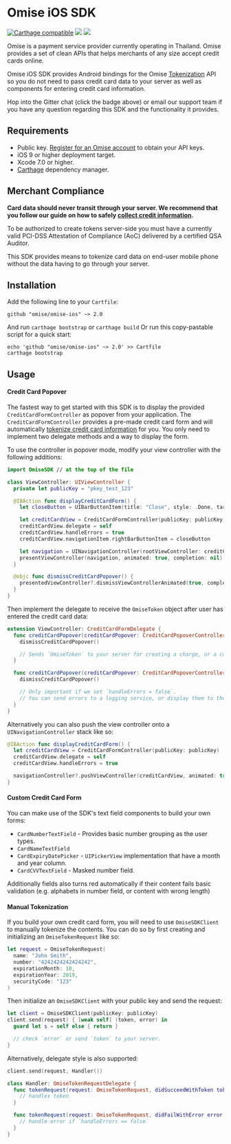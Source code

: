 # Omise iOS SDK

[![Carthage compatible](https://img.shields.io/badge/Carthage-compatible-4BC51D.svg?style=flat-square)](https://github.com/Carthage/Carthage)
[![](https://img.shields.io/gitter/room/omise/omise-ios.svg?style=flat-square)](https://gitter.im/omise/omise-ios)
[![](https://img.shields.io/badge/email-support-yellow.svg?style=flat-square)](mailto:support@omise.co)

Omise is a payment service provider currently operating in Thailand. Omise provides a set
of clean APIs that helps merchants of any size accept credit cards online.

Omise iOS SDK provides Android bindings for the Omise
[Tokenization](https://www.omise.co/tokens-api) API so you do not need to pass credit card
data to your server as well as components for entering credit card information.

Hop into the Gitter chat (click the badge above) or email our support team if you have any
question regarding this SDK and the functionality it provides.

## Requirements

* Public key. [Register for an Omise account](https://dashboard.omise.co/signup) to obtain your API keys.
* iOS 9 or higher deployment target.
* Xcode 7.0 or higher.
* [Carthage](https://github.com/Carthage/Carthage) dependency manager.

## Merchant Compliance

**Card data should never transit through your server. We recommend that you follow our
guide on how to safely
[collect credit information](https://www.omise.co/collecting-card-information).**

To be authorized to create tokens server-side you must have a currently valid PCI-DSS
Attestation of Compliance (AoC) delivered by a certified QSA Auditor.

This SDK provides means to tokenize card data on end-user mobile phone without the data
having to go through your server.

## Installation

Add the following line to your `Cartfile`:

```
github "omise/omise-ios" ~> 2.0
```

And run `carthage bootstrap` or `carthage build` Or run this copy-pastable script for a
quick start:

```
echo 'github "omise/omise-ios" ~> 2.0' >> Cartfile
carthage bootstrap
```

## Usage

#### Credit Card Popover

The fastest way to get started with this SDK is to display the provided
`CreditCardFormController` as popover from your application. The
`CreditCardFormController` provides a pre-made credit card form and will automatically
[tokenize credit card information](https://www.omise.co/security-best-practices) for you.
You only need to implement two delegate methods and a way to display the form.

To use the controller in popover mode, modify your view controller with the following
additions:

```swift
import OmiseSDK // at the top of the file

class ViewController: UIViewController {
  private let publicKey = "pkey_test_123"

  @IBAction func displayCreditCardForm() {
    let closeButton = UIBarButtonItem(title: "Close", style: .Done, target: self, action: #selector(dismissCreditCardPopover))

    let creditCardView = CreditCardFormController(publicKey: publicKey)
    creditCardView.delegate = self
    creditCardView.handleErrors = true
    creditCardView.navigationItem.rightBarButtonItem = closeButton

    let navigation = UINavigationController(rootViewController: creditCardView)
    presentViewController(navigation, animated: true, completion: nil)
  }

  @objc func dismissCreditCardPopover() {
    presentedViewController?.dismissViewControllerAnimated(true, completion: nil)
  }
}
```

Then implement the delegate to receive the `OmiseToken` object after user has entered the
credit card data:

```swift
extension ViewController: CreditCardFormDelegate {
  func creditCardPopover(creditCardPopover: CreditCardPopoverController, didSucceededWithToken token: OmiseToken) {
    dismissCreditCardPopover()

    // Sends `OmiseToken` to your server for creating a charge, or a customer object.
  }

  func creditCardPopover(creditCardPopover: CreditCardPopoverController, didFailWithError error: ErrorType) {
    dismissCreditCardPopover()

    // Only important if we set `handleErrors = false`.
    // You can send errors to a logging service, or display them to the user here.
  }
}
```

Alternatively you can also push the view controller onto a `UINavigationController` stack
like so:

```swift
@IBAction func displayCreditCardForm() {
  let creditCardView = CreditCardFormController(publicKey: publicKey)
  creditCardView.delegate = self
  creditCardView.handleErrors = true

  navigationController?.pushViewController(creditCardView, animated: true)
}
```

#### Custom Credit Card Form

You can make use of the SDK's text field components to build your own forms:

* `CardNumberTextField` - Provides basic number grouping as the user types.
* `CardNameTextField`
* `CardExpiryDatePicker` - `UIPickerView` implementation that have a month and year
  column.
* `CardCVVTextField` - Masked number field.

Additionally fields also turns red automatically if their content fails basic validation
(e.g. alphabets in number field, or content with wrong length)

#### Manual Tokenization

If you build your own credit card form, you will need to use `OmiseSDKClient` to manually
tokenize the contents. You can do so by first creating and initializing an
`OmiseTokenRequest` like so:

```swift
let request = OmiseTokenRequest(
  name: "John Smith",
  number: "4242424242424242",
  expirationMonth: 10,
  expirationYear: 2019,
  securityCode: "123"
)
```

Then initialize an `OmiseSDKClient` with your public key and send the request:

```swift
let client = OmiseSDKClient(publicKey: publicKey)
client.send(request) { [weak self] (token, error) in
  guard let s = self else { return }

  // check `error` or send `token` to your server.
}
```

Alternatively, delegate style is also supported:

```swift
client.send(request, Handler())

class Handler: OmiseTokenRequestDelegate {
  func tokenRequest(request: OmiseTokenRequest, didSucceedWithToken token: OmiseToken) {
    // handles token
  }

  func tokenRequest(request: OmiseTokenRequest, didFailWithError error: ErrorType) {
    // handle error if `handleErrors == false`
  }
}
```
